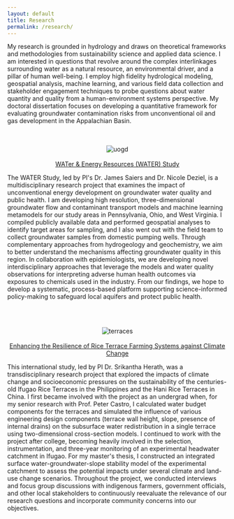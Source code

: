 ```yaml
---
layout: default
title: Research
permalink: /research/
---
```


My research is grounded in hydrology and draws on theoretical frameworks and methodologies from sustainability science and applied data science. I am interested in questions that revolve around the complex interlinkages surrounding water as a natural resource, an environmental driver, and a pillar of human well-being. I employ high fidelity hydrological modeling, geospatial analysis, machine learning, and various field data collection and stakeholder engagement techniques to probe questions about water quantity and quality from a human-environment systems perspective. My doctoral dissertation focuses on developing a quantitative framework for evaluating groundwater contamination risks from unconventional oil and gas development in the Appalachian Basin.
<br /><br /><br />
<p align="center">
  <img src="uogd.png" alt="uogd" />
  <br /><br /><a href="https://medicine.yale.edu/water/" title="water">WATer & Energy Resources (WATER) Study</a>
</p>
<p align="left"> 
  The WATER Study, led by PI's Dr. James Saiers and Dr. Nicole Deziel, is a multidisciplinary research project that examines the impact of unconventional energy development on groundwater water quality and public health. I am developing high resolution, three-dimensional groundwater flow and contaminant transport models and machine learning metamodels for our  study areas in Pennsylvania, Ohio, and West Virginia. I compiled publicly available data and performed geospatial analyses to identify target areas for sampling, and I also went out with the field team to collect groundwater samples from domestic pumping wells. Through complementary approaches from hydrogeology and geochemistry, we aim to better understand the mechanisms affecting groundwater quality in this region. In collaboration with epidemiologists, we are developing novel interdisciplinary approaches that leverage the models and water quality observations for interpreting adverse human health outcomes via exposures to chemicals used in the industry. From our findings, we hope to develop a systematic, process-based platform supporting science-informed policy-making to safeguard local aquifers and protect public health.
</p>
<br /><br />
<p align="center">
  <img src="terraces.png" alt="terraces" />
   <br /><br /><a href="https://www.apn-gcr.org/project/developing-ecosystem-based-adaptation-strategies-for-enhancing-resilience-of-rice-terrace-farming-systems-against-climate-change/" title="terraces">Enhancing the Resilience of Rice Terrace Farming Systems against Climate Change</a>
</p>
<p align="left">
  This international study, led by PI Dr. Srikantha Herath, was a transdisciplinary research project that explored the impacts of climate change and socioeconomic pressures on the sustainability of the centuries-old Ifugao Rice Terraces in the Philippines and the Hani Rice Terraces in China. I first became involved with the project as an undergrad when, for my senior research with Prof. Peter Castro, I calculated water budget components for the terraces and simulated the influence of various engineering design components (terrace wall height, slope, presence of internal drains) on the subsurface water redistribution in a single terrace using two-dimensional cross-section models. I continued to work with the project after college, becoming heavily involved in the selection, instrumentation, and three-year monitoring of an experimental headwater catchment in Ifugao. For my master's thesis, I constructed an integrated surface water-groundwater-slope stability model of the experimental catchment to assess the potential impacts under several climate and land-use change scenarios. Throughout the project, we conducted interviews and focus group discussions with indigenous farmers, government officials, and other local stakeholders to continuously reevaluate the relevance of our research questions and incorporate community concerns into our objectives.
</p>
<br /><br />